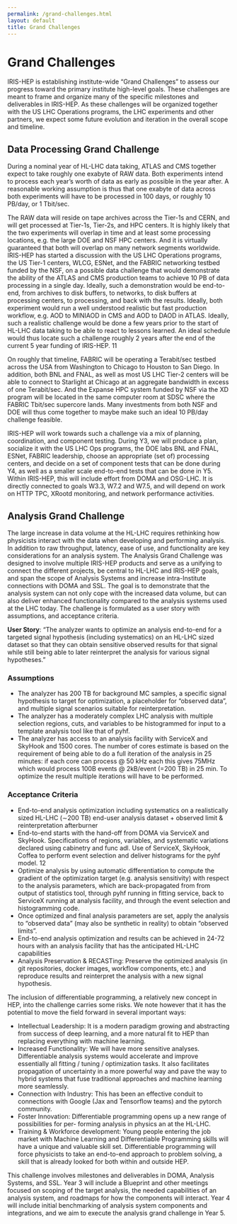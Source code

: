 ```yaml
---
permalink: /grand-challenges.html
layout: default
title: Grand Challenges
---
```


# Grand Challenges

IRIS-HEP is establishing institute-wide “Grand Challenges” to assess our progress toward the primary institute high-level goals. These challenges are meant to frame and organize many of the specific milestones and deliverables in IRIS-HEP. As these challenges will be organized together with the US LHC Operations programs, the LHC experiments and other partners, we expect some future evolution and iteration in the overall scope and timeline.

## Data Processing Grand Challenge

During a nominal year of HL-LHC data taking, ATLAS and CMS together expect to take roughly one exabyte of RAW data. Both experiments intend to process each year’s worth of data as early as possible in the year after. A reasonable working assumption is thus that one exabyte of data across both experiments will have to be processed in 100 days, or roughly 10 PB/day, or 1 Tbit/sec.

The RAW data will reside on tape archives across the Tier-1s and CERN, and will get processed at Tier-1s, Tier-2s, and HPC centers. It is highly likely that the two experiments will overlap in time and at least some processing locations, e.g. the large DOE and NSF HPC centers. And it is virtually guaranteed that both will overlap on many network segments worldwide.
IRIS-HEP has started a discussion with the US LHC Operations programs, the US Tier-1 centers, WLCG, ESNet, and the FABRIC networking testbed funded by the NSF, on a possible data challenge that would demonstrate the ability of the ATLAS and CMS production teams to achieve 10 PB of data processing in a single day. Ideally, such a demonstration would be end-to- end, from archives to disk buffers, to networks, to disk buffers at processing centers, to processing, and back with the results. Ideally, both experiment would run a well understood realistic but fast production workflow, e.g. AOD to MINIAOD in CMS and AOD to DAOD in ATLAS. Ideally, such a realistic challenge would be done a few years prior to the start of HL-LHC data taking to be able to react to lessons learned. An ideal schedule would thus locate such a challenge roughly 2 years after the end of the current 5 year funding of IRIS-HEP.
11

On roughly that timeline, FABRIC will be operating a Terabit/sec testbed across the USA from Washington to Chicago to Houston to San Diego. In addition, both BNL and FNAL, as well as most US LHC Tier-2 centers will be able to connect to Starlight at Chicago at an aggregate bandwidth in excess of one Terabit/sec. And the Expanse HPC system funded by NSF via the XD program will be located in the same computer room at SDSC where the FABRIC Tbit/sec supercore lands. Many investments from both NSF and DOE will thus come together to maybe make such an ideal 10 PB/day challenge feasible.

IRIS-HEP will work towards such a challenge via a mix of planning, coordination, and component testing. During Y3, we will produce a plan, socialize it with the US LHC Ops programs, the DOE labs BNL and FNAL, ESNet, FABRIC leadership, choose an appropriate (set of) processing centers, and decide on a set of component tests that can be done during Y4, as well as a smaller scale end-to-end tests that can be done in Y5. Within IRIS-HEP, this will include effort from DOMA and OSG-LHC. It is directly connected to goals W3.3, W7.2 and W7.5, and will depend on work on HTTP TPC, XRootd monitoring, and network performance activities.

## Analysis Grand Challenge

The large increase in data volume at the HL-LHC requires rethinking how physicists interact with the data when developing and performing analysis. In addition to raw throughput, latency, ease of use, and functionality are key considerations for an analysis system. The Analysis Grand Challenge was designed to involve multiple IRIS-HEP products and serve as a unifying to connect the different projects, be central to HL-LHC and IRIS-HEP goals, and span the scope of Analysis Systems and increase intra-Institute connections with DOMA and SSL. The goal is to demonstrate that the analysis system can not only cope with the increased data volume, but can also deliver enhanced functionality compared to the analysis systems used at the LHC today. The challenge is formulated as a user story with assumptions, and acceptance criteria.

**User Story**: “The analyzer wants to optimize an analysis end-to-end for a targeted signal hypothesis (including systematics) on an HL-LHC sized dataset so that they can obtain sensitive observed results for that signal while still being able to later reinterpret the analysis for various signal hypotheses.”

### Assumptions

- The analyzer has 200 TB for background MC samples, a specific signal hypothesis to target for optimization, a placeholder for “observed data”, and multiple signal scenarios suitable for reinterpretation.
- The analyzer has a moderately complex LHC analysis with multiple selection regions, cuts, and variables to be histogrammed for input to a template analysis tool like that of pyhf.
- The analyzer has access to an analysis facility with ServiceX and SkyHook and 1500 cores. The number of cores estimate is based on the requirement of being able to do a full iteration of the analysis in 25 minutes: if each core can process @ 50 kHz each this gives 75MHz which would process 100B events @ 2kB/event (=200 TB) in 25 min. To optimize the result multiple iterations will have to be performed.

### Acceptance Criteria

- End-to-end analysis optimization including systematics on a realistically sized HL-LHC (∼200 TB) end-user analysis dataset + observed limit & reinterpretation afterburner
- End-to-end starts with the hand-off from DOMA via ServiceX and SkyHook. Specifications of regions, variables, and systematic variations declared using cabinetry and func adl. Use of ServiceX, SkyHook, Coffea to perform event selection and deliver histograms for the pyhf model.
12
- Optimize analysis by using automatic differentiation to compute the gradient of the optimization target (e.g. analysis sensitivity) with respect to the analysis parameters, which are back-propagated from from output of statistics tool, through pyhf running in fitting service, back to ServiceX running at analysis facility, and through the event selection and histogramming code.
- Once optimized and final analysis parameters are set, apply the analysis to “observed data” (may also be synthetic in reality) to obtain “observed limits”.
- End-to-end analysis optimization and results can be achieved in 24-72 hours with an analysis facility that has the anticipated HL-LHC capabilities
- Analysis Preservation & RECASTing: Preserve the optimized analysis (in git repositories, docker images, workflow components, etc.) and reproduce results and reinterpret the analysis with a new signal hypothesis.

The inclusion of differentiable programming, a relatively new concept in HEP, into the challenge carries some risks. We note however that it has the potential to move the field forward in several important ways:

- Intellectual Leadership: It is a modern paradigm growing and abstracting from success of deep learning, and a more natural fit to HEP than replacing everything with machine learning.
- Increased Functionality: We will have more sensitive analyses. Differentiable analysis systems
would accelerate and improve essentially all fitting / tuning / optimization tasks. It also facilitates propagation of uncertainty in a more powerful way and pave the way to hybrid systems that fuse traditional approaches and machine learning more seamlessly.
- Connection with Industry: This has been an effective conduit to connections with Google (Jax and Tensorflow teams) and the pytorch community.
- Foster Innovation: Differentiable programming opens up a new range of possibilities for per- forming analysis in physics an at the HL-LHC.
- Training & Workforce development: Young people entering the job market with Machine Learning and Differentiable Programming skills will have a unique and valuable skill set. Differentiable programming will force physicists to take an end-to-end approach to problem solving, a skill that is already looked for both within and outside HEP.

This challenge involves milestones and deliverables in DOMA, Analysis Systems, and SSL. Year 3 will include a Blueprint and other meetings focused on scoping of the target analysis, the needed capabilities of an analysis system, and roadmaps for how the components will interact. Year 4 will include initial benchmarking of analysis system components and integrations, and we aim to execute the analysis grand challenge in Year 5.
